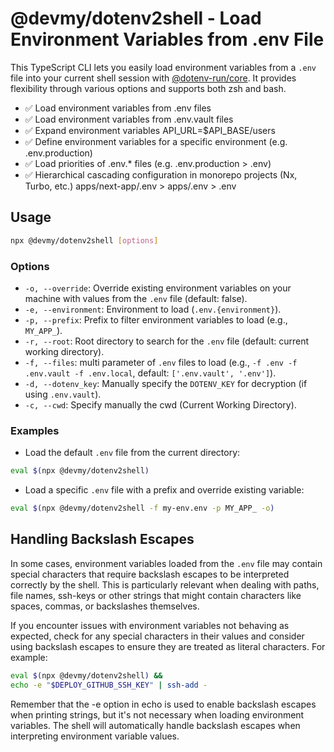 # @devmy/dotenv2shell - Load Environment Variables from .env File

This TypeScript CLI lets you easily load environment variables from a `.env` file into your current shell session with [@dotenv-run/core](https://www.npmjs.com/package/@dotenv-run/core). It provides flexibility through various options and supports both zsh and bash.

- ✅ Load environment variables from .env files
- ✅ Load environment variables from .env.vault files
- ✅ Expand environment variables API_URL=$API_BASE/users
- ✅ Define environment variables for a specific environment (e.g. .env.production)
- ✅ Load priorities of .env.* files (e.g. .env.production > .env)
- ✅ Hierarchical cascading configuration in monorepo projects (Nx, Turbo, etc.) apps/next-app/.env > apps/.env > .env

## Usage

```bash
npx @devmy/dotenv2shell [options]
```

### Options

* `-o, --override`: Override existing environment variables on your machine with values from the `.env` file (default: false).
* `-e, --environment`: Environment to load (`.env.{environment}`).
* `-p, --prefix`: Prefix to filter environment variables to load (e.g., `MY_APP_`).
* `-r, --root`: Root directory to search for the `.env` file (default: current working directory).
* `-f, --files`: multi parameter of `.env` files to load (e.g., `-f .env -f .env.vault -f .env.local`, default: `['.env.vault', '.env']`).
* `-d, --dotenv_key`: Manually specify the `DOTENV_KEY` for decryption (if using `.env.vault`).
* `-c, --cwd`: Specify manually the cwd (Current Working Directory).

### Examples

* Load the default `.env` file from the current directory:

```bash
eval $(npx @devmy/dotenv2shell)
```

* Load a specific `.env` file with a prefix and override existing variable:

```zsh
eval $(npx @devmy/dotenv2shell -f my-env.env -p MY_APP_ -o)
```

## Handling Backslash Escapes

In some cases, environment variables loaded from the `.env` file may contain special characters that require backslash escapes to be interpreted correctly by the shell. This is particularly relevant when dealing with paths, file names, ssh-keys or other strings that might contain characters like spaces, commas, or backslashes themselves.

If you encounter issues with environment variables not behaving as expected, check for any special characters in their values and consider using backslash escapes to ensure they are treated as literal characters. For example:

```bash
eval $(npx @devmy/dotenv2shell) &&
echo -e "$DEPLOY_GITHUB_SSH_KEY" | ssh-add -
```


Remember that the -e option in echo is used to enable backslash escapes when printing strings, but it's not necessary when loading environment variables. The shell will automatically handle backslash escapes when interpreting environment variable values.